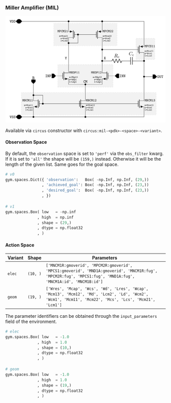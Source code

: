 ### Miller Amplifier (MIL)

![MIL](./fig/mil.png)

Available via `circus` constructor with `circus:mil-<pdk>-<space>-<variant>`.

#### Observation Space

By default, the `observation` space is set to `'perf'` via the `obs_filter`
kwarg. If it is set to `'all'` the shape will be `(159,)` instead. Otherwise it
will be the length of the given list. Same goes for the goal space.

```python
# v0
gym.spaces.Dict({ 'observation':   Box( -np.Inf, np.Inf, (29,))
                , 'achieved_goal': Box( -np.Inf, np.Inf, (23,))
                , 'desired_goal':  Box( -np.Inf, np.Inf, (23,))
                , })

# v1
gym.spaces.Box( low   = -np.inf
              , high  = np.inf
              , shape = (29,)
              , dtype = np.float32
              , )

```

#### Action Space 

| Variant | Shape    | Parameters                                                                                                                                                   |
|---------|----------|--------------------------------------------------------------------------------------------------------------------------------------------------------------|
| `elec`  | `(10, )` | `['MNCM1R:gmoverid', 'MPCM2R:gmoverid', 'MPCS1:gmoverid', 'MND1A:gmoverid', 'MNCM1R:fug', 'MPCM2R:fug', 'MPCS1:fug', 'MND1A:fug', 'MNCM1A:id', 'MNCM1B:id']` |
| `geom`  | `(19, )` | `['Wres', 'Mcap', 'Wcs', 'Wd', 'Lres', 'Wcap', 'Mcm13', 'Mcm12', 'Md', 'Lcm2', 'Ld', 'Wcm2', 'Wcm1', 'Mcm11', 'Mcm22', 'Mcs', 'Lcs', 'Mcm21', 'Lcm1']`       |

The parameter identifiers can be obtained through the `input_parameters` field
of the environment.

```python
# elec
gym.spaces.Box( low   = -1.0
              , high  = 1.0
              , shape = (10,)
              , dtype = np.float32
              , )

# geom
gym.spaces.Box( low   = -1.0
              , high  = 1.0
              , shape = (19,)
              , dtype = np.float32
              , )
```

